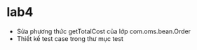 # lab4

- Sửa phương thức getTotalCost của lớp com.oms.bean.Order
- Thiết kế test case trong thư mục test
